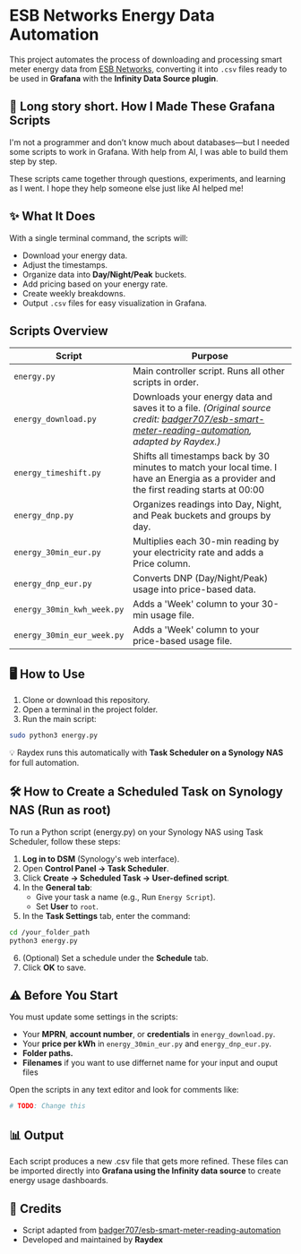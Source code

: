 # ESB Networks Energy Data Automation

This project automates the process of downloading and processing smart meter energy data from [ESB Networks](https://www.esbnetworks.ie/), converting it into `.csv` files ready to be used in **Grafana** with the **Infinity Data Source plugin**.

## 📘 Long story short. How I Made These Grafana Scripts
I'm not a programmer and don’t know much about databases—but I needed some scripts to work in Grafana. With help from AI, I was able to build them step by step.

These scripts came together through questions, experiments, and learning as I went. I hope they help someone else just like AI helped me!

## ✨ What It Does

With a single terminal command, the scripts will:

- Download your energy data.
- Adjust the timestamps.
- Organize data into **Day/Night/Peak** buckets.
- Add pricing based on your energy rate.
- Create weekly breakdowns.
- Output `.csv` files for easy visualization in Grafana.

##  Scripts Overview

| Script | Purpose |
|--------|---------|
| `energy.py` | Main controller script. Runs all other scripts in order. |
| `energy_download.py` | Downloads your energy data and saves it to a file. *(Original source credit: [badger707/esb-smart-meter-reading-automation](https://github.com/badger707/esb-smart-meter-reading-automation), adapted by Raydex.)* |
| `energy_timeshift.py` | Shifts all timestamps back by 30 minutes to match your local time. I have an Energia as a provider and the first reading starts at 00:00 |
| `energy_dnp.py` | Organizes readings into Day, Night, and Peak buckets and groups by day. |
| `energy_30min_eur.py` | Multiplies each 30-min reading by your electricity rate and adds a Price column. |
| `energy_dnp_eur.py` | Converts DNP (Day/Night/Peak) usage into price-based data. |
| `energy_30min_kwh_week.py` | Adds a 'Week' column to your 30-min usage file. |
| `energy_30min_eur_week.py` | Adds a 'Week' column to your price-based usage file. |

## 🖥️ How to Use

1. Clone or download this repository.
2. Open a terminal in the project folder.
3. Run the main script:

```bash
sudo python3 energy.py
```
💡 Raydex runs this automatically with **Task Scheduler on a Synology NAS** for full automation.

## 🛠️ How to Create a Scheduled Task on Synology NAS (Run as root)
To run a Python script (energy.py) on your Synology NAS using Task Scheduler, follow these steps:

1. **Log in to DSM** (Synology's web interface).
2. Open **Control Panel → Task Scheduler**.
3. Click **Create → Scheduled Task → User-defined script**.
4. In the **General tab**:
   - Give your task a name (e.g., Run `Energy Script`).
   - Set **User** to `root`.
5. In the **Task Settings** tab, enter the command:

```bash
cd /your_folder_path
python3 energy.py
```

6. (Optional) Set a schedule under the **Schedule** tab.
7. Click **OK** to save.

## ⚠️ Before You Start

You must update some settings in the scripts:

- Your **MPRN**, **account number**, or **credentials** in `energy_download.py`.
- Your **price per kWh** in `energy_30min_eur.py` and `energy_dnp_eur.py`.
- **Folder paths.**
- **Filenames** if you want to use differnet name for your input and ouput files

Open the scripts in any text editor and look for comments like:

```bash
# TODO: Change this
```

## 📊 Output

Each script produces a new .csv file that gets more refined. These files can be imported directly into **Grafana using the Infinity data source** to create energy usage dashboards.

## 🙌 Credits

- Script adapted from [badger707/esb-smart-meter-reading-automation](https://github.com/badger707/esb-smart-meter-reading-automation)
- Developed and maintained by **Raydex**
